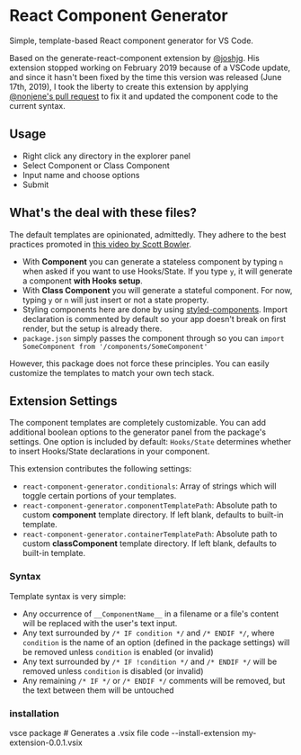 # React Component Generator

Simple, template-based React component generator for VS Code.

Based on the generate-react-component extension by [@joshjg](https://github.com/joshjg/vscode-generate-react-component).
His extension stopped working on February 2019 because of a VSCode update, and since it hasn't been fixed by the time this version was released (June 17th, 2019), I took the liberty to create this extension by applying [@nonjene's pull request](https://github.com/joshjg/vscode-generate-react-component/pull/6) to fix it and updated the component code to the current syntax.

## Usage
* Right click any directory in the explorer panel
* Select Component or Class Component
* Input name and choose options
* Submit

## What's the deal with these files?

The default templates are opinionated, admittedly. They adhere to the best practices promoted in [this video by Scott Bowler](https://www.youtube.com/watch?v=TQ4wW63eoIY).
* With **Component** you can generate a stateless component by typing `n` when asked if you want to use Hooks/State. If you type `y`, it will generate a component **with Hooks setup**.
* With **Class Component** you will generate a stateful component. For now, typing `y` or `n` will just insert or not a state property.
* Styling components here are done by using [styled-components](https://www.styled-components.com/). Import declaration is commented by default so your app doesn't break on first render, but the setup is already there.
* `package.json` simply passes the component through so you can `import SomeComponent from '/components/SomeComponent'`

However, this package does not force these principles. You can easily customize the templates to match your own tech stack.

## Extension Settings

The component templates are completely customizable. You can add additional boolean options to the generator panel from the package's settings. One option is included by default: `Hooks/State` determines whether to insert Hooks/State declarations in your component.

This extension contributes the following settings:

* `react-component-generator.conditionals`: Array of strings which will toggle certain portions of your templates.
* `react-component-generator.componentTemplatePath`: Absolute path to custom **component** template directory. If left blank, defaults to built-in template.
* `react-component-generator.containerTemplatePath`: Absolute path to custom **classComponent** template directory. If left blank, defaults to built-in template.

### Syntax

Template syntax is very simple:

* Any occurrence of `__ComponentName__` in a filename or a file's content will be replaced with the user's text input.
* Any text surrounded by `/* IF condition */` and `/* ENDIF */`, where `condition` is the name of an option (defined in the package settings) will be removed unless `condition` is enabled (or invalid)
* Any text surrounded by `/* IF !condition */` and `/* ENDIF */` will be removed unless `condition` is disabled (or invalid)
* Any remaining `/* IF */` or `/* ENDIF */` comments will be removed, but the text between them will be untouched


### installation
vsce package  # Generates a .vsix file
code --install-extension my-extension-0.0.1.vsix